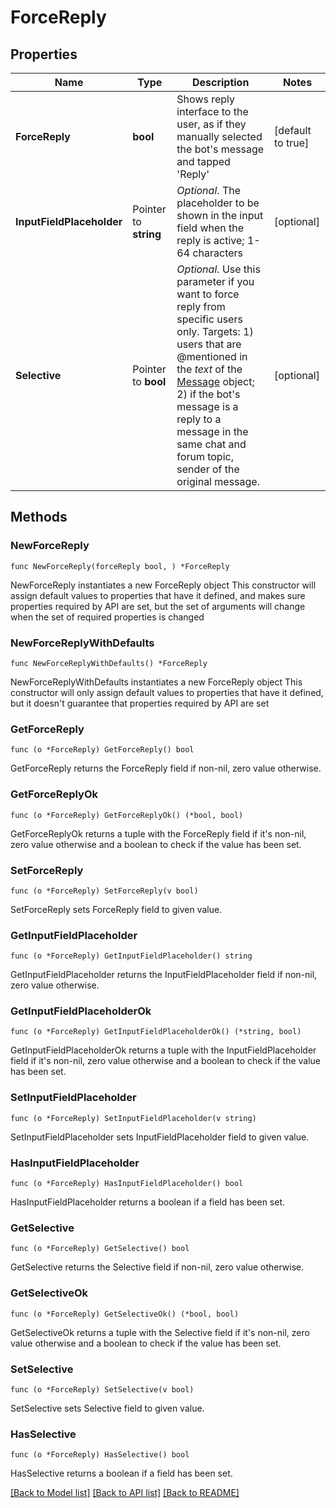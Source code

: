 # ForceReply

## Properties

Name | Type | Description | Notes
------------ | ------------- | ------------- | -------------
**ForceReply** | **bool** | Shows reply interface to the user, as if they manually selected the bot&#39;s message and tapped &#39;Reply&#39; | [default to true]
**InputFieldPlaceholder** | Pointer to **string** | *Optional*. The placeholder to be shown in the input field when the reply is active; 1-64 characters | [optional] 
**Selective** | Pointer to **bool** | *Optional*. Use this parameter if you want to force reply from specific users only. Targets: 1) users that are @mentioned in the *text* of the [Message](https://core.telegram.org/bots/api/#message) object; 2) if the bot&#39;s message is a reply to a message in the same chat and forum topic, sender of the original message. | [optional] 

## Methods

### NewForceReply

`func NewForceReply(forceReply bool, ) *ForceReply`

NewForceReply instantiates a new ForceReply object
This constructor will assign default values to properties that have it defined,
and makes sure properties required by API are set, but the set of arguments
will change when the set of required properties is changed

### NewForceReplyWithDefaults

`func NewForceReplyWithDefaults() *ForceReply`

NewForceReplyWithDefaults instantiates a new ForceReply object
This constructor will only assign default values to properties that have it defined,
but it doesn't guarantee that properties required by API are set

### GetForceReply

`func (o *ForceReply) GetForceReply() bool`

GetForceReply returns the ForceReply field if non-nil, zero value otherwise.

### GetForceReplyOk

`func (o *ForceReply) GetForceReplyOk() (*bool, bool)`

GetForceReplyOk returns a tuple with the ForceReply field if it's non-nil, zero value otherwise
and a boolean to check if the value has been set.

### SetForceReply

`func (o *ForceReply) SetForceReply(v bool)`

SetForceReply sets ForceReply field to given value.


### GetInputFieldPlaceholder

`func (o *ForceReply) GetInputFieldPlaceholder() string`

GetInputFieldPlaceholder returns the InputFieldPlaceholder field if non-nil, zero value otherwise.

### GetInputFieldPlaceholderOk

`func (o *ForceReply) GetInputFieldPlaceholderOk() (*string, bool)`

GetInputFieldPlaceholderOk returns a tuple with the InputFieldPlaceholder field if it's non-nil, zero value otherwise
and a boolean to check if the value has been set.

### SetInputFieldPlaceholder

`func (o *ForceReply) SetInputFieldPlaceholder(v string)`

SetInputFieldPlaceholder sets InputFieldPlaceholder field to given value.

### HasInputFieldPlaceholder

`func (o *ForceReply) HasInputFieldPlaceholder() bool`

HasInputFieldPlaceholder returns a boolean if a field has been set.

### GetSelective

`func (o *ForceReply) GetSelective() bool`

GetSelective returns the Selective field if non-nil, zero value otherwise.

### GetSelectiveOk

`func (o *ForceReply) GetSelectiveOk() (*bool, bool)`

GetSelectiveOk returns a tuple with the Selective field if it's non-nil, zero value otherwise
and a boolean to check if the value has been set.

### SetSelective

`func (o *ForceReply) SetSelective(v bool)`

SetSelective sets Selective field to given value.

### HasSelective

`func (o *ForceReply) HasSelective() bool`

HasSelective returns a boolean if a field has been set.


[[Back to Model list]](../README.md#documentation-for-models) [[Back to API list]](../README.md#documentation-for-api-endpoints) [[Back to README]](../README.md)



